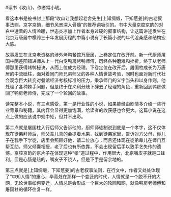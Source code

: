 #读书《收山》，作者常小琥。

看这本书是被书封上那段“收山让我想起老舍先生[上知绸缎，下知葱姜]的古老叙事法则，京字京韵，细节风景深入骨髓”的推荐词吸引的。书中大量京腔京韵的对白中透着的人情冷暖，世态炎凉加上作者本身过硬的叙事结构，让这篇讲述发生在北京万唐居中横跨三十年发展历程的中篇小说有了长篇小说的年代沧桑感和结构宏大感。

故事发生在北京老资格的涉外烤鸭餐馆万唐居，上卷定位在改开前。新一代厨师屠国柱阴差阳错进师从上一代白专鸭房烤鸭师傅，历经各种磨难和挫折，终于从老师傅那里获得烤鸭秘诀，从而上位成为经理。下卷定位在改开后，屠国柱成长为万唐居的中流砥柱，面对着同门师兄弟师父的各种人情世故考验，同时也面对新时代社会观念巨大转变对餐馆经济考核标准的压力，秉承师门的义字当头和以身作则，他处理了各种棘手问题，但是终于在义利分歧下辞去了经理的角色，重新回到鸭房做回了鸭房老师傅，完成了一个轮回的故事。

读完整本小说，有三点感受，第一是行业性的小说，如果能经由剧情多介绍一些行业背景和秘籍，其内容会显得更加饱满，给读者的收获感也会更大。这篇小说在这点上做的应该说中规中矩，但并不出彩。

第二点就是屠国柱入行后师父告诉他的，厨师师徒制说到底是一个孝字，这不仅体现在徒弟拜师后，师父辈儿真的会提着水果，找到徒弟家里，告诉对方父母，你儿子在我手下学徒，店里会照顾好他，请二位放心；而且还体现在徒弟辈儿在师门互帮互助，师父倾囊相授，老了后也有所依靠，不会出现留后手以致手艺失传的遗憾。京腔京韵的京片子在体现这种“孝”道过程中，作用很大，北京嘴皮子就是口锋利，但是心肠是热的，嘴皮子不饶人，但是下手是留余地的。

第三点就是[上知绸缎，下知葱姜]的古老叙事法则，在行文中，作者又处处体现了“中知人情”的重心，毕竟处在那样一个变迁的时代，人情就是一个脱不开的大网，无论世事如何变迁，人情总是会形成一个巨大的轮回和网，就像鸭房老师傅和屠国柱的循环往复一样。